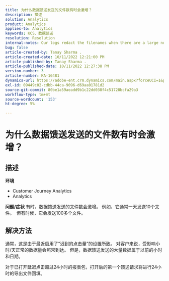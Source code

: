 ```yaml
---
title: 为什么数据馈送发送的文件数有时会激增？
description: 描述
solution: Analytics
product: Analytics
applies-to: Analytics
keywords: KCS、数据馈送
resolution: Resolution
internal-notes: Our logs redact the filenames when there are a large number of export files processed by data feeds, so you will see the file name in the logs "df_files" section as "REDACTED".
bug: false
article-created-by: Tanay Sharma .
article-created-date: 10/11/2022 12:21:00 PM
article-published-by: Tanay Sharma .
article-published-date: 10/11/2022 12:27:38 PM
version-number: 3
article-number: KA-16481
dynamics-url: https://adobe-ent.crm.dynamics.com/main.aspx?forceUCI=1&pagetype=entityrecord&etn=knowledgearticle&id=17c67d27-5f49-ed11-bba2-0022480868ff
exl-id: 09449c02-cdbb-44ca-9096-d69aa01781d2
source-git-commit: 80be1a59aeadd9b1c22dd038f4c51728bcfa29a3
workflow-type: tm+mt
source-wordcount: '153'
ht-degree: 5%

---
```


# 为什么数据馈送发送的文件数有时会激增？

## 描述

<b>环境</b>
- Customer Journey Analytics
- Analytics



<b>问题/症状</b>
有时，数据馈送发送的文件数会激增。 例如，它通常一天发送10个文件。  但有时候，它会发送100多个文件。


## 解决方法


通常，这是由于最近启用了“迟到的点击量”的设置所致。 对客户来说，受影响小时/天正常的数据量会照常到达。 但是，数据馈送发送的大量数据属于以前的小时和日期。

对于已打开延迟点击超过24小时的报表包，打开后的第一个馈送请求将进行24小时的导出文件回填。
